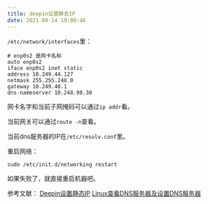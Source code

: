 ```yaml
---
title: deepin设置静态IP
date: 2021-08-14 19:00:46
---
```


`/etc/network/interfaces`里：

```text
# enp0s2 是网卡名称
auto enp0s2
iface enp0s2 inet static
address 10.249.44.127
netmask 255.255.248.0
gateway 10.249.40.1
dns-nameserver 10.248.98.30
```

网卡名字和当前子网掩码可以通过`ip addr`看。

当前网关可以通过`route -n`查看。

当前dns服务器的IP在`/etc/resolv.conf`里。

重启网络：

```shell
sudo /etc/init.d/networking restart
```

如果失败了，就直接重启机器吧。

参考文献：
[Deepin设置静态IP](https://www.cnblogs.com/javayanglei/p/13305285.html)
[Linux查看DNS服务器及设置DNS服务器](https://jingyan.baidu.com/article/3c343ff7c289a30d37796312.html)
